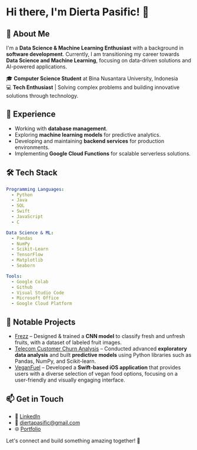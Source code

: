 # Hi there, I'm Dierta Pasific! 👋

## 🚀 About Me
I'm a **Data Science & Machine Learning Enthusiast** with a background in **software development**. Currently, I am transitioning my career towards **Data Science and Machine Learning**, focusing on data-driven solutions and AI-powered applications.

🎓 **Computer Science Student** at Bina Nusantara University, Indonesia  
💻 **Tech Enthusiast** | Solving complex problems and building innovative solutions through technology.

## 💼 Experience
- Working with **database management**.
- Exploring **machine learning models** for predictive analytics.
- Developing and maintaining **backend services** for production environments.
- Implementing **Google Cloud Functions** for scalable serverless solutions.

## 🛠 Tech Stack
```yaml
Programming Languages:
  - Python
  - Java
  - SQL
  - Swift
  - JavaScript
  - C

Data Science & ML:
  - Pandas
  - NumPy
  - Scikit-Learn
  - TensorFlow
  - Matplotlib
  - Seaborn

Tools:
  - Google Colab
  - Github
  - Visual Studio Code
  - Microsoft Office
  - Google Cloud Platform
```

## 📌 Notable Projects
- [Frezz](https://github.com/shafamira/frezz) – Designed & trained a **CNN model** to classify fresh and unfresh fruits, with a dataset of labeled fruit images.
- [Telecom Customer Churn Analysis](https://github.com/diertapasific/telecom-churn) – Conducted advanced **exploratory data analysis** and built **predictive models** using Python libraries such as Pandas, NumPy, and Scikit-learn. 
- [VeganFuel](https://github.com/diertapasific/VeganFuel) – Developed a **Swift-based iOS application** that provides users with a diverse selection of vegan food options, focusing on a user-friendly and visually engaging interface.

## 📫 Get in Touch
- 💼 [LinkedIn](http://linkedin.com/in/dierta-pasific)
- 📧 diertapasific@gmail.com
- 🌐 [Portfolio](https://diertapasific.super.site/)

  
Let's connect and build something amazing together! 🚀
